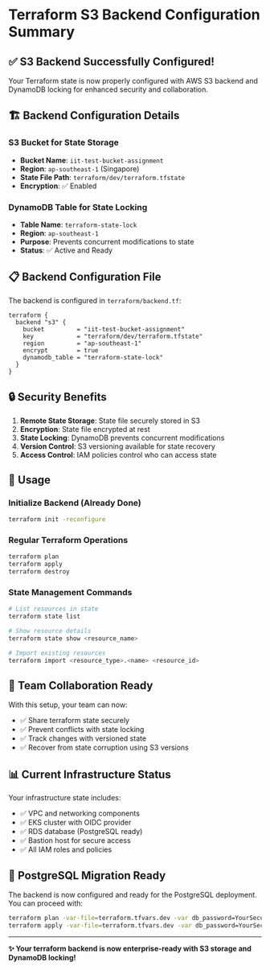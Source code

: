 # Terraform S3 Backend Configuration Summary

## ✅ S3 Backend Successfully Configured!

Your Terraform state is now properly configured with AWS S3 backend and DynamoDB locking for enhanced security and collaboration.

## 🏗️ Backend Configuration Details

### S3 Bucket for State Storage
- **Bucket Name**: `iit-test-bucket-assignment`
- **Region**: `ap-southeast-1` (Singapore)
- **State File Path**: `terraform/dev/terraform.tfstate`
- **Encryption**: ✅ Enabled

### DynamoDB Table for State Locking
- **Table Name**: `terraform-state-lock`
- **Region**: `ap-southeast-1`
- **Purpose**: Prevents concurrent modifications to state
- **Status**: ✅ Active and Ready

## 📋 Backend Configuration File

The backend is configured in `terraform/backend.tf`:

```hcl
terraform {
  backend "s3" {
    bucket         = "iit-test-bucket-assignment"
    key            = "terraform/dev/terraform.tfstate"
    region         = "ap-southeast-1"
    encrypt        = true
    dynamodb_table = "terraform-state-lock"
  }
}
```

## 🔒 Security Benefits

1. **Remote State Storage**: State file securely stored in S3
2. **Encryption**: State file encrypted at rest
3. **State Locking**: DynamoDB prevents concurrent modifications
4. **Version Control**: S3 versioning available for state recovery
5. **Access Control**: IAM policies control who can access state

## 🚀 Usage

### Initialize Backend (Already Done)
```bash
terraform init -reconfigure
```

### Regular Terraform Operations
```bash
terraform plan
terraform apply
terraform destroy
```

### State Management Commands
```bash
# List resources in state
terraform state list

# Show resource details
terraform state show <resource_name>

# Import existing resources
terraform import <resource_type>.<name> <resource_id>
```

## 🎯 Team Collaboration Ready

With this setup, your team can now:
- ✅ Share terraform state securely
- ✅ Prevent conflicts with state locking
- ✅ Track changes with versioned state
- ✅ Recover from state corruption using S3 versions

## 📊 Current Infrastructure Status

Your infrastructure state includes:
- ✅ VPC and networking components
- ✅ EKS cluster with OIDC provider
- ✅ RDS database (PostgreSQL ready)
- ✅ Bastion host for secure access
- ✅ All IAM roles and policies

## 🔄 PostgreSQL Migration Ready

The backend is now configured and ready for the PostgreSQL deployment. You can proceed with:

```bash
terraform plan -var-file=terraform.tfvars.dev -var db_password=YourSecurePassword123!
terraform apply -var-file=terraform.tfvars.dev -var db_password=YourSecurePassword123!
```

---

**✨ Your terraform backend is now enterprise-ready with S3 storage and DynamoDB locking!**

